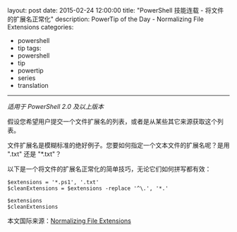 layout: post
date: 2015-02-24 12:00:00
title: "PowerShell 技能连载 - 将文件的扩展名正常化"
description: PowerTip of the Day - Normalizing File Extensions
categories:
- powershell
- tip
tags:
- powershell
- tip
- powertip
- series
- translation
---
_适用于 PowerShell 2.0 及以上版本_

假设您希望用户提交一个文件扩展名的列表，或者是从某些其它来源获取这个列表。

文件扩展名是模糊标准的绝好例子。您要如何指定一个文本文件的扩展名呢？是用 ".txt" 还是 "*.txt"？

以下是一个将文件的扩展名正常化的简单技巧，无论它们如何拼写都有效：

    $extensions = '*.ps1', '.txt'
    $cleanExtensions = $extensions -replace '^\.', '*.'
    
    $extensions
    $cleanExtensions

<!--more-->
本文国际来源：[Normalizing File Extensions](http://community.idera.com/powershell/powertips/b/tips/posts/normalizing-file-extensions)
